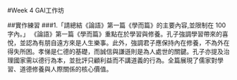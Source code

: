 #Week 4 GAI工作坊

##實作練習
###1.「請總結《論語》第一篇《學而篇》的主要內容,並限制在 100 字內。」
      《論語》第一篇《學而篇》重點在於學習與修養。孔子強調學習帶來的喜悅，並認為有朋自遠方來是人生樂事。此外，強調君子應保持內在修養，不為外在得失所困。孝悌是仁德的基礎，而誠信與謙遜則是為人處世的關鍵。孔子亦提及治理國家需以德行為本，並批評只顧利益而不講道義的行為。全篇展現了儒家對學習、道德修養與人際關係的核心價值。
